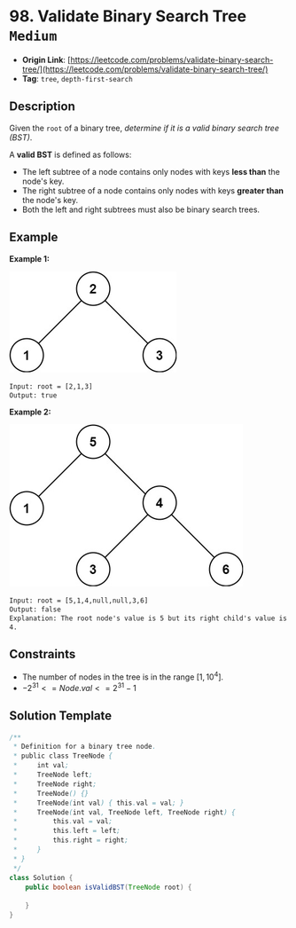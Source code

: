 # 98. Validate Binary Search Tree `Medium`

- **Origin Link**: [https://leetcode.com/problems/validate-binary-search-tree/](https://leetcode.com/problems/validate-binary-search-tree/)
- **Tag**: `tree`, `depth-first-search`


## Description

Given the `root` of a binary tree, *determine if it is a valid binary search tree (BST)*.

A **valid BST** is defined as follows:

- The left subtree of a node contains only nodes with keys **less than** the node's key.
- The right subtree of a node contains only nodes with keys **greater than** the node's key.
- Both the left and right subtrees must also be binary search trees.


## Example

**Example 1:**

![](./tree1.jpg)

```
Input: root = [2,1,3]
Output: true
```

**Example 2:**

![](./tree2.jpg)

```
Input: root = [5,1,4,null,null,3,6]
Output: false
Explanation: The root node's value is 5 but its right child's value is 4.
```


## Constraints

- The number of nodes in the tree is in the range $[1, 10^4]$.
- $-2^{31} <= Node.val <= 2^{31} - 1$


## Solution Template

```java
/**
 * Definition for a binary tree node.
 * public class TreeNode {
 *     int val;
 *     TreeNode left;
 *     TreeNode right;
 *     TreeNode() {}
 *     TreeNode(int val) { this.val = val; }
 *     TreeNode(int val, TreeNode left, TreeNode right) {
 *         this.val = val;
 *         this.left = left;
 *         this.right = right;
 *     }
 * }
 */
class Solution {
    public boolean isValidBST(TreeNode root) {
        
    }
}
```
